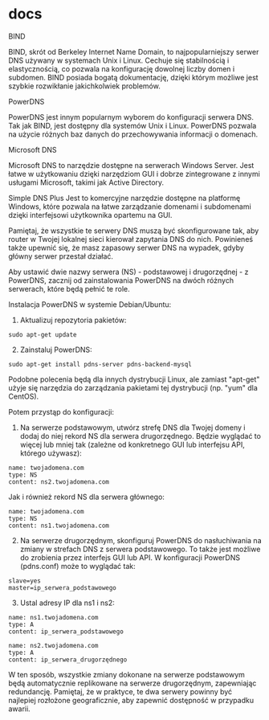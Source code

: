 # docs


BIND
   
BIND, skrót od Berkeley Internet Name Domain, to najpopularniejszy serwer DNS używany w systemach Unix i Linux. Cechuje się stabilnością i elastycznością, co pozwala na konfigurację dowolnej liczby domen i subdomen. BIND posiada bogatą dokumentację, dzięki którym możliwe jest szybkie rozwikłanie jakichkolwiek problemów.

PowerDNS
   
PowerDNS jest innym popularnym wyborem do konfiguracji serwera DNS. Tak jak BIND, jest dostępny dla systemów Unix i Linux. PowerDNS pozwala na użycie różnych baz danych do przechowywania informacji o domenach.

Microsoft DNS 

Microsoft DNS to narzędzie dostępne na serwerach Windows Server. Jest łatwe w użytkowaniu dzięki narzędziom GUI i dobrze zintegrowane z innymi usługami Microsoft, takimi jak Active Directory.


Simple DNS Plus 
Jest to komercyjne narzędzie dostępne na platformę Windows, które pozwala na łatwe zarządzanie domenami i subdomenami dzięki interfejsowi użytkownika opartemu na GUI.


Pamiętaj, że wszystkie te serwery DNS muszą być skonfigurowane tak, aby router w Twojej lokalnej sieci kierował zapytania DNS do nich. Powinieneś także upewnić się, że masz zapasowy serwer DNS na wypadek, gdyby główny serwer przestał działać.




Aby ustawić dwie nazwy serwera (NS) - podstawowej i drugorzędnej - z PowerDNS, zacznij od zainstalowania PowerDNS na dwóch różnych serwerach, które będą pełnić te role.

Instalacja PowerDNS w systemie Debian/Ubuntu:

1. Aktualizuj repozytoria pakietów:
```
sudo apt-get update
```
2. Zainstaluj PowerDNS:
```
sudo apt-get install pdns-server pdns-backend-mysql
```
Podobne polecenia będą dla innych dystrybucji Linux, ale zamiast "apt-get" użyje się narzędzia do zarządzania pakietami tej dystrybucji (np. "yum" dla CentOS).

Potem przystąp do konfiguracji:

1. Na serwerze podstawowym, utwórz strefę DNS dla Twojej domeny i dodaj do niej rekord NS dla serwera drugorzędnego. Będzie wyglądać to więcej lub mniej tak (zależne od konkretnego GUI lub interfejsu API, którego używasz):
```
name: twojadomena.com
type: NS
content: ns2.twojadomena.com
```
Jak i również rekord NS dla serwera głównego:
```
name: twojadomena.com
type: NS
content: ns1.twojadomena.com
```
2. Na serwerze drugorzędnym, skonfiguruj PowerDNS do nasłuchiwania na zmiany w strefach DNS z serwera podstawowego. To także jest możliwe do zrobienia przez interfejs GUI lub API. W konfiguracji PowerDNS (pdns.conf) może to wyglądać tak:
```
slave=yes
master=ip_serwera_podstawowego
```
3. Ustal adresy IP dla ns1 i ns2:
```
name: ns1.twojadomena.com
type: A
content: ip_serwera_podstawowego
```
```
name: ns2.twojadomena.com
type: A
content: ip_serwera_drugorzędnego
```
W ten sposób, wszystkie zmiany dokonane na serwerze podstawowym będą automatycznie replikowane na serwerze drugorzędnym, zapewniając redundancję. Pamiętaj, że w praktyce, te dwa serwery powinny być najlepiej rozłożone geograficznie, aby zapewnić dostępność w przypadku awarii. 
